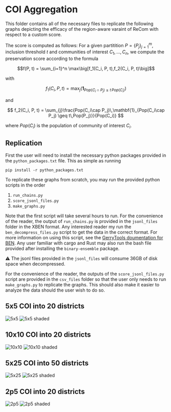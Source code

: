 # COI Aggregation

This folder contains all of the necessary files to replicate the following graphs
depicting the efficacy of the region-aware varaint of ReCom with respect to
a custom score.

The score is computed as follows: For a given partitition $P=\{P_j\}_{j=1}^{m}$, inclusion
threshold $t$ and communities of interest $C_1, \dots, C_n$,
we compute the preservation score according to the formula

$$f(P, t) = \sum_{i=1}^n  \max\big[f_1(C_i, P, t),f_2(C_i, P, t)\big]$$ 

with

$$
f_1(C_i, P, t) = \max_{j}\left(\mathbf{1}_{Pop(C_i\cap P_j) \geq t\,Pop(C_i)}\right) 
$$

and

$$
f_2(C_i, P, t) = \sum_{j}\frac{Pop(C_i\cap P_j)\,\mathbf{1}_{Pop(C_i\cap P_j) \geq t\,Pop(P_j)}}{Pop(C_i)} 
$$

where $Pop(C_i)$ is the population of community of interest $C_i$.


## Replication

First the user will need to install the necessary python packages provided in
the `python_packages.txt` file. This as simple as running

```
pip install -r python_packages.txt
```

To replicate these graphs from scratch, you may run the provided python
scripts in the order 
 
1. `run_chains.py`
2. `score_jsonl_files.py`
3. `make_graphs.py`


Note that the first script will take several hours to run. For the convenience
of the reader, the output of `run_chains.py` is provided in the `jsonl_files`
folder in the XBEN format. Any interested reader my run the 
`ben_decompress_files.py` script to get the data in the correct format. For
more information on using this script, see the 
[GerryTools doumentation for BEN](https://gerrytools.readthedocs.io/en/latest/user/ben/).
Any user familiar with cargo and Rust may also run the bash file provided
after installing the `binary-ensemble` package.


:warning: The jsonl files provided in the `jsonl_files` will consume 36GB of
disk space when decompressed.

For the convenience of the reader, the outputs of the `score_jsonl_files.py`
script are provided in the `csv_files` folder so that the user only needs to run 
`make_graphs.py` to replicate the graphs. This should also make it easier to analyze
the data should the user wish to do so.

## 5x5 COI into 20 districts
![5x5](./graphs/python_coi_scores_5x5_100k_line.png)
![5x5 shaded](./assets/5x5_shaded.png)

## 10x10 COI into 20 districts
![10x10](./graphs/python_coi_scores_10x10_100k_line.png)
![10x10 shaded](./assets/10x10_shaded.png)

## 5x25 COI into 50 districts
![5x25](./graphs/python_coi_scores_5x25_100k_line.png)
![5x25 shaded](./assets/5x25_shaded.png)


## 2p5 COI into 20 districts
![2p5](./graphs/python_coi_scores_2p5_100k_line.png)
![2p5 shaded](./assets/2p5_shaded.png)
